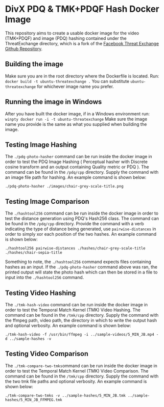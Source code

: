 # DivX PDQ & TMK+PDQF Hash Docker Image

This repository aims to create a usable docker image for the video (TMK+PDQF) and image (PDQ) hashing contained under the ThreatExchange directory, which is a fork of the [Facebook Threat Exchange Github Repository](https://github.com/facebook/ThreatExchange). 

## Building the image
Make sure you are in the root directory where the Dockerfile is located.
Run:
`docker build -t ubuntu-threatexchange .`
You can substitute `ubuntu-threatexchange` for whichever image name you prefer.

## Running the image in Windows
After you have built the docker image, if in a Windows environment run:
`winpty docker run -i -t ubuntu-threatexchange`
Make sure the image name you provide is the same as what you supplied when building the image.

## Testing Image Hashing

The `./pdq-photo-hasher` command can be run inside the docker image in order to test the PDQ Image Hashing ( Perceptual hasher with Discrete cosine transform and an output containing Quality metric or PDQ ). The command can be found in the `/pdq/cpp` directory. Supply the command with an image file path for hashing. An example command is shown below:
```
./pdq-photo-hasher ./images/chair-grey-scale-title.png
```

## Testing Image Comparison
The `./hashtool256` command can be run inside the docker image in order to test the distance generation using PDQ's Hash256 class. The command can be found in the `/pdq/cpp` directory. Provide the command with a verb indicating the type of distance being generated, use `pairwise-distances` in order to simply xor each position of the two hashes. An example command is shown below:
```
./hashtool256 pairwise-distances ./hashes/chair-grey-scale-title ./hashes/chair-sepia-title
```
Something to note, the `./hashtool256` command expects files containing hashes as an input. If the `./pdq-photo-hasher` command above was ran, the printed output will state the photo hash which can then be stored in a file to input into the `./hashtool256` command.

## Testing Video Hashing

The `./tmk-hash-video` command can be run inside the docker image in order to test the Temporal Match Kernel (TMK) Video Hashing. The command can be found in the `/tmk/cpp` directory. Supply the command with the ffmpeg path, video path, the directory in which to write the output hash and optional verbosity. An example command is shown below:
```
./tmk-hash-video -f /usr/bin/ffmpeg -i ../sample-videos/5_MIN_JB.mp4 -d ../sample-hashes -v
```

## Testing Video Comparison

The `./tmk-compare-two-tmks`ommand can be run inside the docker image in order to test the Temporal Match Kernel (TMK) Video Comparison. The command can be found in the `/tmk/cpp` directory. Supply the command with the two tmk file paths and optional verbosity. An example command is shown below:
```
./tmk-compare-two-tmks -v ../sample-hashes/5_MIN_JB.tmk ../sample-hashes/5_MIN_JB_FFMPEG.tmk
```